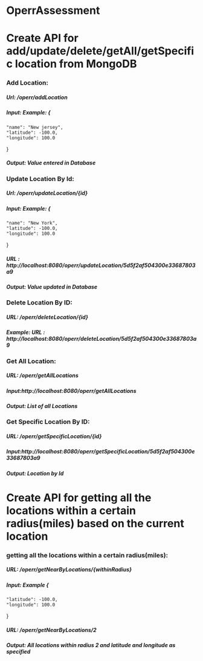 # OperrAssessment

# Create API for add/update/delete/getAll/getSpecific location from MongoDB

### Add Location: 
##### Url: /operr/addLocation
##### Input: Example: {    
    "name": "New jersey",
    "latitude": -100.0,
    "longitude": 100.0
}
##### Output: Value entered in Database



### Update Location By Id: 
##### Url: /operr/updateLocation/{id}
##### Input: Example: {    
    "name": "New York",
    "latitude": -100.0,
    "longitude": 100.0
}
##### URL : http://localhost:8080/operr/updateLocation/5d5f2af504300e33687803a9

##### Output: Value updated in Database


### Delete Location By ID:
##### URL:  /operr/deleteLocation/{id}
##### Example: URL : http://localhost:8080/operr/deleteLocation/5d5f2af504300e33687803a9


### Get All Location: 
##### URL: /operr/getAllLocations
##### Input:http://localhost:8080/operr/getAllLocations
##### Output: List of all Locations

### Get Specific Location By ID:
##### URL: /operr/getSpecificLocation/{id}
##### Input:http://localhost:8080/operr/getSpecificLocation/5d5f2af504300e33687803a9
##### Output: Location by Id


# Create API for getting all the locations within a certain radius(miles) based on the current location

### getting all the locations within a certain radius(miles): 
##### URL: /operr/getNearByLocations/{withinRadius}
##### Input: Example {    
    "latitude": -100.0,
    "longitude": 100.0
}
##### URL: /operr/getNearByLocations/2

##### Output: All locations within radius 2 and latitude and longitude as specified
